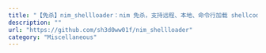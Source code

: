 ```yaml
---
title: "【免杀】nim_shellloader：nim 免杀，支持远程、本地、命令行加载 shellcode"
description: ""
url: "https://github.com/sh3d0ww01f/nim_shellloader"
category: "Miscellaneous"
---
```

